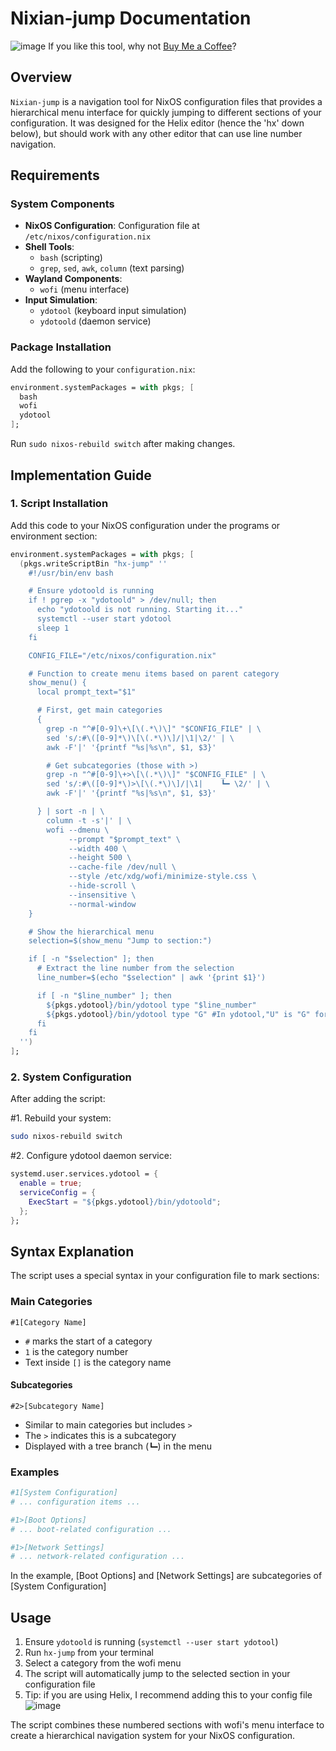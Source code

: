# Nixian-jump Documentation
![image](https://github.com/user-attachments/assets/1c486def-7816-4242-9205-44467b6ab6fc)
If you like this tool, why not [Buy Me a Coffee](https://buymeacoffee.com/charon0)?
## Overview
`Nixian-jump` is a navigation tool for NixOS configuration files that provides
a hierarchical menu interface for quickly jumping to different sections of your
configuration. It was designed for the Helix editor (hence the 'hx' down below),
but should work with any other editor that can use line number navigation.

## Requirements

### System Components
- **NixOS Configuration**: Configuration file at `/etc/nixos/configuration.nix`
- **Shell Tools**:
  - `bash` (scripting)
  - `grep`, `sed`, `awk`, `column` (text parsing)
- **Wayland Components**:
  - `wofi` (menu interface)
- **Input Simulation**:
  - `ydotool` (keyboard input simulation)
  - `ydotoold` (daemon service)

### Package Installation
Add the following to your `configuration.nix`:

```nix
environment.systemPackages = with pkgs; [
  bash
  wofi
  ydotool
];
```

Run `sudo nixos-rebuild switch` after making changes.

## Implementation Guide

### 1. Script Installation
Add this code to your NixOS configuration under the programs or environment section:

```nix
environment.systemPackages = with pkgs; [
  (pkgs.writeScriptBin "hx-jump" ''
    #!/usr/bin/env bash

    # Ensure ydotoold is running
    if ! pgrep -x "ydotoold" > /dev/null; then
      echo "ydotoold is not running. Starting it..."
      systemctl --user start ydotool
      sleep 1
    fi

    CONFIG_FILE="/etc/nixos/configuration.nix"

    # Function to create menu items based on parent category
    show_menu() {
      local prompt_text="$1"

      # First, get main categories
      {
        grep -n "^#[0-9]\+\[\(.*\)\]" "$CONFIG_FILE" | \
        sed 's/:#\([0-9]*\)\[\(.*\)\]/|\1|\2/' | \
        awk -F'|' '{printf "%s|%s\n", $1, $3}'

        # Get subcategories (those with >)
        grep -n "^#[0-9]\+>\[\(.*\)\]" "$CONFIG_FILE" | \
        sed 's/:#\([0-9]*\)>\[\(.*\)\]/|\1|    ┗━ \2/' | \
        awk -F'|' '{printf "%s|%s\n", $1, $3}'

      } | sort -n | \
        column -t -s'|' | \
        wofi --dmenu \
             --prompt "$prompt_text" \
             --width 400 \
             --height 500 \
             --cache-file /dev/null \
             --style /etc/xdg/wofi/minimize-style.css \
             --hide-scroll \
             --insensitive \
             --normal-window
    }

    # Show the hierarchical menu
    selection=$(show_menu "Jump to section:")

    if [ -n "$selection" ]; then
      # Extract the line number from the selection
      line_number=$(echo "$selection" | awk '{print $1}')

      if [ -n "$line_number" ]; then
        ${pkgs.ydotool}/bin/ydotool type "$line_number"
        ${pkgs.ydotool}/bin/ydotool type "G" #In ydotool,"U" is "G" for dvorak
      fi
    fi
  '')
];
```

### 2. System Configuration
After adding the script:

#1. Rebuild your system:
```bash
sudo nixos-rebuild switch
```

#2. Configure ydotool daemon service:
```nix
systemd.user.services.ydotool = {
  enable = true;
  serviceConfig = {
    ExecStart = "${pkgs.ydotool}/bin/ydotoold";
  };
};
```

## Syntax Explanation

The script uses a special syntax in your configuration file to mark sections:

### Main Categories
```
#1[Category Name]

```
- `#` marks the start of a category
- `1` is the category number
- Text inside `[]` is the category name

#### Subcategories
```
#2>[Subcategory Name]

```
- Similar to main categories but includes `>`
- The `>` indicates this is a subcategory
- Displayed with a tree branch (`┗━`) in the menu

### Examples
```nix
#1[System Configuration]
# ... configuration items ...

#1>[Boot Options]
# ... boot-related configuration ...

#1>[Network Settings]
# ... network-related configuration ...
```
In the example, [Boot Options] and [Network Settings] are subcategories of [System Configuration]

## Usage
1. Ensure `ydotoold` is running (`systemctl --user start ydotool`)
2. Run `hx-jump` from your terminal
3. Select a category from the wofi menu
4. The script will automatically jump to the selected section in your configuration file
5. Tip: if you are using Helix, I recommend adding this to your config file
   ![image](https://github.com/user-attachments/assets/32ff559d-56fa-4eeb-ad4c-1484e9550eed)


The script combines these numbered sections with wofi's menu interface to create a hierarchical navigation system for your NixOS configuration.
